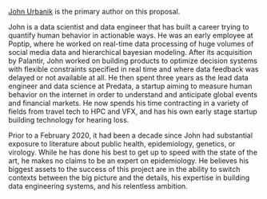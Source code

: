 [John Urbanik](https://www.linkedin.com/in/johnurbanik/) is the primary author on this proposal.

John is a data scientist and data engineer that has built a career trying to quantify human behavior in actionable ways. He was an early employee at Poptip, where he worked on real-time data processing of huge volumes of social media data and hierarchical bayesian modeling. After its acquisition by Palantir, John worked on building products to optimize decision systems with flexible constraints specified in real time and where data feedback was delayed or not available at all. He then spent three years as the lead data engineer and data science at Predata, a startup aiming to measure human behavior on the internet in order to understand and anticipate global events and financial markets. He now spends his time contracting in a variety of fields from travel tech to HPC and VFX, and has his own early stage startup building technology for hearing loss.

Prior to a February 2020, it had been a decade since John had substantial exposure to literature about public health, epidemiology, genetics, or virology. While he has done his best to get up to speed with the state of the art, he makes no claims to be an expert on epidemiology. He believes his biggest assets to the success of this project are in the ability to switch contexts between the big picture and the details, his expertise in building data engineering systems, and his relentless ambition.